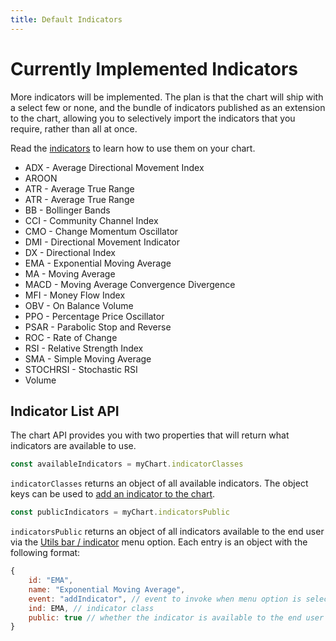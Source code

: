 ```yaml
---
title: Default Indicators
---
```


# Currently Implemented Indicators

More indicators will be implemented. The plan is that the chart will ship with a select few or none, and the bundle of indicators published as an extension to the chart, allowing you to selectively import the indicators that you require, rather than all at once.

Read the [indicators](../indicators/) to learn how to use them on your chart.

* ADX - Average Directional Movement Index
* AROON
* ATR - Average True Range
* ATR - Average True Range
* BB - Bollinger Bands
* CCI - Community Channel Index
* CMO - Change Momentum Oscillator
* DMI - Directional Movement Indicator
* DX - Directional Index
* EMA - Exponential Moving Average
* MA - Moving Average
* MACD - Moving Average Convergence Divergence
* MFI - Money Flow Index
* OBV - On Balance Volume
* PPO - Percentage Price Oscillator
* PSAR - Parabolic Stop and Reverse
* ROC - Rate of Change
* RSI - Relative Strength Index
* SMA -  Simple Moving Average
* STOCHRSI - Stochastic RSI
* Volume

## Indicator List API

The chart API provides you with two properties that will return what indicators are available to use.

```javascript
const availableIndicators = myChart.indicatorClasses
```
``indicatorClasses`` returns an object of all available indicators. The object keys can be used to [add an indicator to the chart](../indicators/#adding-indicators-to-the-chart).

```javascript
const publicIndicators = myChart.indicatorsPublic
```
``indicatorsPublic`` returns an object of all indicators available to the end user via the [Utils bar / indicator]() menu option. Each entry is an object with the following format:
```javascript
{
    id: "EMA", 
    name: "Exponential Moving Average",
    event: "addIndicator", // event to invoke when menu option is selected
    ind: EMA, // indicator class
    public: true // whether the indicator is available to the end user via Utils / Indicators menu
}
```
